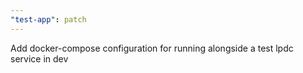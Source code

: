```yaml
---
"test-app": patch
---
```


Add docker-compose configuration for running alongside a test lpdc service in dev
